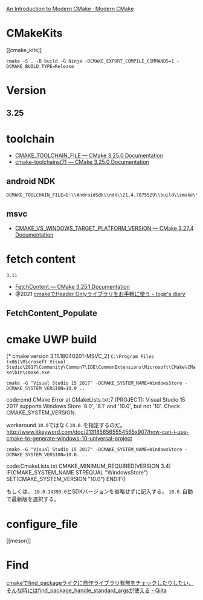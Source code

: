 [An Introduction to Modern CMake · Modern CMake](https://cliutils.gitlab.io/modern-cmake/)

# CMakeKits
[[cmake_kits]]

```
cmake -S . -B build -G Ninja -DCMAKE_EXPORT_COMPILE_COMMANDS=1 -DCMAKE_BUILD_TYPE=Release
```

# Version
## 3.25

# toolchain
- [CMAKE_TOOLCHAIN_FILE — CMake 3.25.0 Documentation](https://cmake.org/cmake/help/latest/variable/CMAKE_TOOLCHAIN_FILE.html)
- [cmake-toolchains(7) — CMake 3.25.0 Documentation](https://cmake.org/cmake/help/latest/manual/cmake-toolchains.7.html)

## android NDK
```
DCMAKE_TOOLCHAIN_FILE=D:\\AndroidSdk\\ndk\\21.4.7075529\\build\\cmake\\android.toolchain.cmake`
```

## msvc
- [CMAKE_VS_WINDOWS_TARGET_PLATFORM_VERSION — CMake 3.27.4 Documentation](https://cmake.org/cmake/help/latest/variable/CMAKE_VS_WINDOWS_TARGET_PLATFORM_VERSION.html)

# fetch content
`3.11`
- [FetchContent — CMake 3.25.1 Documentation](https://cmake.org/cmake/help/latest/module/FetchContent.html)
- @2021 [cmakeでHeader Onlyライブラリをお手軽に使う - toge's diary](https://toge.hatenablog.com/entry/2021/01/27/150632)

## FetchContent_Populate

# cmake UWP build

[* cmake version 3.11.18040201-MSVC_2]
`C:\Program Files (x86)\Microsoft Visual Studio\2017\Community\Common7\IDE\CommonExtensions\Microsoft\CMake\CMake\bin\cmake.exe`

`cmake -G "Visual Studio 15 2017" -DCMAKE_SYSTEM_NAME=WindowsStore -DCMAKE_SYSTEM_VERSION=10.0 ..`

code:cmd
	CMake Error at CMakeLists.txt:7 (PROJECT):
 	 Visual Studio 15 2017 supports Windows Store '8.0', '8.1' and '10.0', but
  	not '10'.  Check CMAKE_SYSTEM_VERSION.

workaround
`10.0`ではなく`10.0.`を指定するのだ。
	http://www.itkeyword.com/doc/2131856565554565x907/how-can-i-use-cmake-to-generate-windows-10-universal-project

`cmake -G "Visual Studio 15 2017" -DCMAKE_SYSTEM_NAME=WindowsStore -DCMAKE_SYSTEM_VERSION=10.0. ..`

code:CmakeLists.txt
	CMAKE_MINIMUM_REQUIRED(VERSION 3.4)
	IF(CMAKE_SYSTEM_NAME STREQUAL "WindowsStore")
    SET(CMAKE_SYSTEM_VERSION "10.0")
	ENDIF()

もしくは、
`10.0.14393.0`とSDKバージョンを省略せずに記入する。
`10.0.`自動で最新版を選択する。

# configure_file
[[meson]]

# Find
[cmakeでfind_packageライクに自作ライブラリ有無をチェックしたりしたい、そんな時にはfind_package_handle_standard_argsが使える - Qiita](https://qiita.com/developer-kikikaikai/items/c357706121b3cd9051fe)
